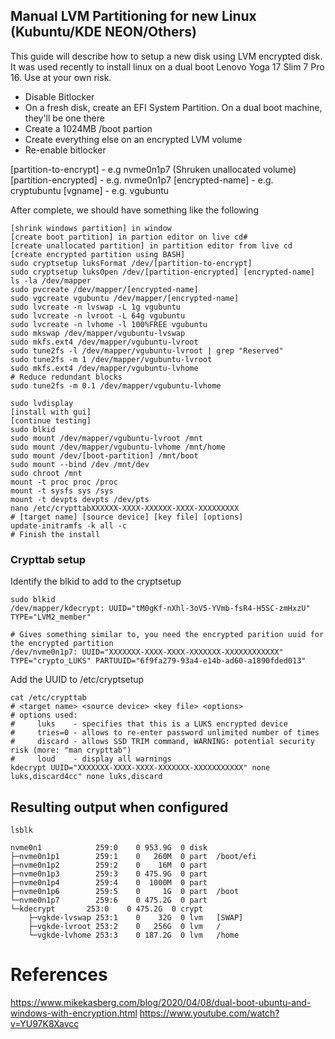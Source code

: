 ## Manual LVM Partitioning for new Linux (Kubuntu/KDE NEON/Others)

This guide will describe how to setup a new disk using LVM encrypted disk. It was used recently to install linux on a dual boot Lenovo Yoga 17 Slim 7 Pro 16. Use at your own risk.

- Disable Bitlocker
- On a fresh disk, create an EFI System Partition. On a dual boot machine, they'll be one there
- Create a 1024MB /boot partion
- Create everything else on an encrypted LVM volume
- Re-enable bitlocker

[partition-to-encrypt] - e.g nvme0n1p7 (Shruken unallocated volume)
[partition-encrypted] - e.g. nvme0n1p7
[encrypted-name] - e.g. cryptubuntu
[vgname] - e.g. vgubuntu

After complete, we should have something like the following

```
[shrink windows partition] in window
[create boot partition] in partion editor on live cd#
[create unallocated partition] in partition editor from live cd
[create encrypted partition using BASH] 
sudo cryptsetup luksFormat /dev/[partition-to-encrypt]
sudo cryptsetup luksOpen /dev/[partition-encrypted] [encrypted-name]
ls -la /dev/mapper
sudo pvcreate /dev/mapper/[encrypted-name]
sudo vgcreate vgubuntu /dev/mapper/[encrypted-name]
sudo lvcreate -n lvswap -L 1g vgubuntu
sudo lvcreate -n lvroot -L 64g vgubuntu
sudo lvcreate -n lvhome -l 100%FREE vgubuntu
sudo mkswap /dev/mapper/vgubuntu-lvswap
sudo mkfs.ext4 /dev/mapper/vgubuntu-lvroot
sudo tune2fs -l /dev/mapper/vgubuntu-lvroot | grep "Reserved"
sudo tune2fs -m 1 /dev/mapper/vgubuntu-lvroot
sudo mkfs.ext4 /dev/mapper/vgubuntu-lvhome
# Reduce redundant blocks
sudo tune2fs -m 0.1 /dev/mapper/vgubuntu-lvhome

sudo lvdisplay
[install with gui]
[continue testing]
sudo blkid
sudo mount /dev/mapper/vgubuntu-lvroot /mnt
sudo mount /dev/mapper/vgubuntu-lvhome /mnt/home
sudo mount /dev/[boot-partition] /mnt/boot
sudo mount --bind /dev /mnt/dev
sudo chroot /mnt
mount -t proc proc /proc
mount -t sysfs sys /sys
mount -t devpts devpts /dev/pts
nano /etc/crypttabXXXXXX-XXXX-XXXXXX-XXXX-XXXXXXXXX
# [target name] [source device] [key file] [options]
update-initramfs -k all -c
# Finish the install
```
### Crypttab setup

Identify the blkid to add to the cryptsetup

```
sudo blkid 
/dev/mapper/kdecrypt: UUID="tM0gKf-nXhl-3oV5-YVmb-fsR4-H5SC-zmHxzU" TYPE="LVM2_member"

# Gives something similar to, you need the encrypted parition uuid for the encrypted partition
/dev/nvme0n1p7: UUID="XXXXXXX-XXXX-XXXX-XXXXXXX-XXXXXXXXXXXX" TYPE="crypto_LUKS" PARTUUID="6f9fa279-93a4-e14b-ad60-a1890fded013"

```

Add the UUID to /etc/cryptsetup

```
cat /etc/crypttab 
# <target name> <source device> <key file> <options>
# options used:
#     luks    - specifies that this is a LUKS encrypted device
#     tries=0 - allows to re-enter password unlimited number of times
#     discard - allows SSD TRIM command, WARNING: potential security risk (more: "man crypttab")
#     loud    - display all warnings
kdecrypt UUID="XXXXXXX-XXXX-XXXX-XXXXXXX-XXXXXXXXXXX" none luks,discard4cc" none luks,discard
```

## Resulting output when configured

```
lsblk

nvme0n1            259:0    0 953.9G  0 disk  
├─nvme0n1p1        259:1    0   260M  0 part  /boot/efi
├─nvme0n1p2        259:2    0    16M  0 part  
├─nvme0n1p3        259:3    0 475.9G  0 part  
├─nvme0n1p4        259:4    0  1000M  0 part  
├─nvme0n1p6        259:5    0     1G  0 part  /boot
└─nvme0n1p7        259:6    0 475.2G  0 part  
└─kdecrypt       253:0    0 475.2G  0 crypt 
    ├─vgkde-lvswap 253:1    0    32G  0 lvm   [SWAP]
    ├─vgkde-lvroot 253:2    0   256G  0 lvm   /
    └─vgkde-lvhome 253:3    0 187.2G  0 lvm   /home
```

# References
https://www.mikekasberg.com/blog/2020/04/08/dual-boot-ubuntu-and-windows-with-encryption.html
https://www.youtube.com/watch?v=YU97K8Xavcc